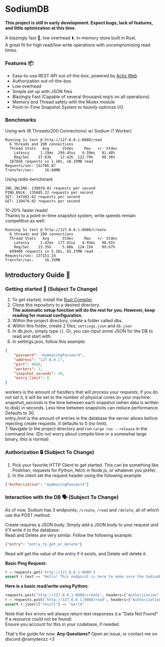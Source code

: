 # SodiumDB

**This project is still in early development. Expect bugs, lack of features, and little optimization at this time.**

A blazingly fast 🚀, low overhead ⬇️, in-memory store built in Rust.\
A great fit for high read/low write operations with uncompromising read times.

### Features 📦
- Easy-to-use REST API out-of-the-box, powered by [Actix Web](https://actix.rs/)
- Authorization out-of-the-box
- Low overhead
- Simple set up with JSON files
- Blazingly Fast (Capable of several thousand req/s on all operations)
- Memory and Thread safety with the Mutex module
- Point-In-Time Snapshot System to *heavily* optimize I/O

### Benchmarks
Using wrk (6 Threads/200 Connections) w/ Sodium (1 Worker)
```
Running 1s test @ http://127.0.0.1:8080/read
  6 threads and 200 connections
  Thread Stats   Avg      Stdev     Max   +/- Stdev
    Latency     1.19ms  299.45us   4.59ms   91.48%
    Req/Sec    27.63k    12.42k  122.79k    98.36%
  167856 requests in 1.10s, 18.25MB read
Requests/sec: 152706.87
Transfer/sec:     16.60MB
```
Using redis-benchmark
```
ING_INLINE: 130039.02 requests per second
PING_BULK: 135685.22 requests per second
SET: 147492.62 requests per second
GET: 139470.02 requests per second
```
10-20% faster reads!\
Thanks to a point-in-time snapshot system, write speeds remain competitive as well:
```
Running 5s test @ http://127.0.0.1:8080/create
  6 threads and 200 connections
  Thread Stats   Avg      Stdev     Max   +/- Stdev
    Latency     1.42ms  177.42us   4.93ms   96.91%
    Req/Sec    23.35k     5.88k  124.15k    99.67%
  699400 requests in 5.10s, 83.37MB read
Requests/sec: 137151.24
Transfer/sec:     16.35MB
```

## Introductory Guide 📖

### Getting started 🔎 (Subject To Change)
1. To get started, install the [Rust Compiler](https://www.rust-lang.org/)
2. Clone this repository to a desired directory.\
**The automatic setup function will do the rest for you. However, keep reading for manual configuration.**
3. Within the project directory, create a folder called dbs.
4. Within this folder, create 2 files; `settings.json` and `db.json`
5. In db.json, simply type `{}`. Or, you can input some JSON for the DB to read and start with.
6. In settings.json, follow this example:
```json
{
    "password": "myAmazingPassword",
    "address": "127.0.0.1",
    "port": 8080,
    "workers": 1,
    "snapshot_seconds": 30,
    "entry_limit": 0
}
```
workers is the amount of handlers that will process your requests; if you do not set it, it will be set to the number of physical cores on your machine.\
snapshot_seconds is the time between each snapshot (when data is written to disk) in seconds. Less time between snapshots can reduce performance. Defaults to 30.\
entry_limit is the amount of entries in the database the server allows before rejecting create requests. It defaults to 0 (no limit).\
7. Navigate to the project directory and run `cargo run --release` in the command line. (Do not worry about compile time or a somewhat large binary, this is normal)

### Authorization 🔒 (Subject To Change)
1. Pick your favorite HTTP Client to get started. This can be something like Postman, requests for Python, fetch in Node.js, or whatever you prefer.
2. In the client set the request header using the following example:
```json
{"Authorization": "myAmazingPassword"}
```

### Interaction with the DB 🗣️ (Subject To Change)
As of now, Sodium has 3 endpoints; `/create`, `/read` and `/delete`, all of which use the POST method.

Create requires a JSON body. Simply add a JSON body to your request and it'll write it to the database.\
Read and Delete are very similar. Follow the following example:
```json
{"entry": "entry_to_get_or_delete"}
```
Read will get the value of the entry if it exists, and Delete will delete it.

**Basic Ping Request:**
```python
r = requests.get('http://127.0.0.1:8080')
assert r.text == "Hello! This endpoint is here to make sure the SodiumDB REST API is up and running properly :)"
```

**Here is a basic read/write using Python:**
```python
requests.post('http://127.0.0.1:8080/create', headers={"Authorization": "myAmazingPassword"}, json={"hello": "world"})
r = requests.post('http://127.0.0.1:8080/read', headers={"Authorization": "myAmazingPassword"}, json={"entry": "hello"})
assert r.json()["result"] == "world"
```
Note that 4xx errors will always return text responses (i.e "Data Not Found" if a resource could not be found)\
Ensure you account for this in your codebase, if needed.

That's the guide for now. **Any Questions?** Open an issue, or contact me on discord @rainydevzz <3